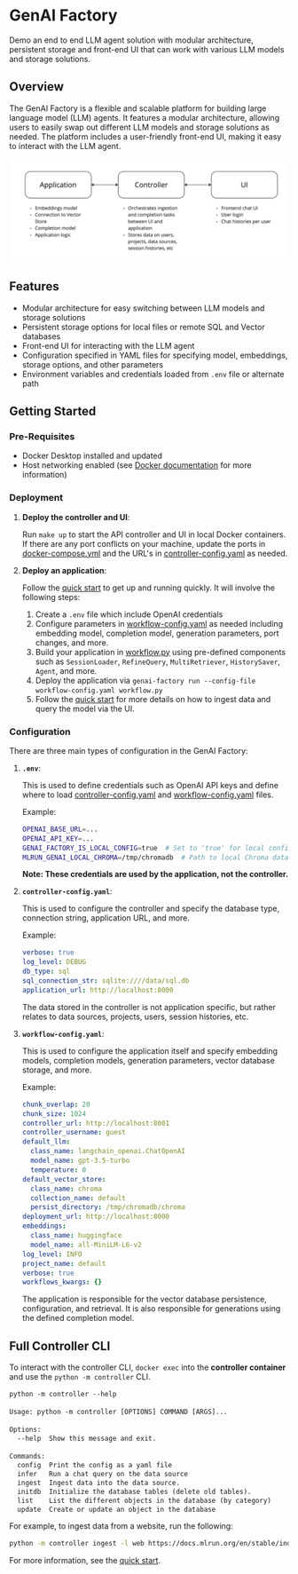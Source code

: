 # GenAI Factory

Demo an end to end LLM agent solution with modular architecture, persistent storage and front-end UI that can work with various LLM models and storage solutions.

## Overview
The GenAI Factory is a flexible and scalable platform for building large language model (LLM) agents. It features a modular architecture, allowing users to easily swap out different LLM models and storage solutions as needed. The platform includes a user-friendly front-end UI, making it easy to interact with the LLM agent.

![](docs/genai_factory_architecture.jpg)

## Features
- Modular architecture for easy switching between LLM models and storage solutions
- Persistent storage options for local files or remote SQL and Vector databases
- Front-end UI for interacting with the LLM agent
- Configuration specified in YAML files for specifying model, embeddings, storage options, and other parameters
- Environment variables and credentials loaded from `.env` file or alternate path

## Getting Started

### Pre-Requisites
- Docker Desktop installed and updated
- Host networking enabled (see [Docker documentation](https://docs.docker.com/network/drivers/host/#docker-desktop) for more information)

### Deployment
1. **Deploy the controller and UI**:

    Run `make up` to start the API controller and UI in local Docker containers. If there are any port conflicts on your machine, update the ports in [docker-compose.yml](docker-compose.yml) and the URL's in [controller-config.yaml](controller/controller-config.yaml) as needed.

2. **Deploy an application**:

    Follow the [quick start](examples/quick_start/notebook.ipynb) to get up and running quickly. It will involve the following steps:
    1. Create a `.env` file which include OpenAI credentials
    2. Configure parameters in [workflow-config.yaml](examples/quick_start/workflow-config.yaml) as needed including embedding model, completion model, generation parameters, port changes, and more.
    3. Build your application in [workflow.py](examples/quick_start/workflow.py) using pre-defined components such as `SessionLoader`, `RefineQuery`, `MultiRetriever`, `HistorySaver`, `Agent`, and more.
    3. Deploy the application via `genai-factory run --config-file workflow-config.yaml workflow.py`
    4. Follow the [quick start](examples/quick_start/notebook.ipynb) for more details on how to ingest data and query the model via the UI.

### Configuration
There are three main types of configuration in the GenAI Factory:

1. **`.env`**:

    This is used to define credentials such as OpenAI API keys and define where to load [controller-config.yaml](controller/controller-config.yaml) and [workflow-config.yaml](examples/quick_start/workflow-config.yaml) files.

    Example:
    ```bash
    OPENAI_BASE_URL=...
    OPENAI_API_KEY=...
    GENAI_FACTORY_IS_LOCAL_CONFIG=true  # Set to 'true' for local configuration
    MLRUN_GENAI_LOCAL_CHROMA=/tmp/chromadb  # Path to local Chroma database (if applicable)
    ```

    **Note: These credentials are used by the application, not the controller.**

2. **`controller-config.yaml`**:

    This is used to configure the controller and specify the database type, connection string, application URL, and more.

    Example:
    ```yaml
    verbose: true
    log_level: DEBUG
    db_type: sql
    sql_connection_str: sqlite:////data/sql.db
    application_url: http://localhost:8000
    ```

    The data stored in the controller is not application specific, but rather relates to data sources, projects, users, session histories, etc.

3. **`workflow-config.yaml`**: 

    This is used to configure the application itself and specify embedding models, completion models, generation parameters, vector database storage, and more.

    Example:
    ```yaml
    chunk_overlap: 20
    chunk_size: 1024
    controller_url: http://localhost:8001
    controller_username: guest
    default_llm:
      class_name: langchain_openai.ChatOpenAI
      model_name: gpt-3.5-turbo
      temperature: 0
    default_vector_store:
      class_name: chroma
      collection_name: default
      persist_directory: /tmp/chromadb/chroma
    deployment_url: http://localhost:8000
    embeddings:
      class_name: huggingface
      model_name: all-MiniLM-L6-v2
    log_level: INFO
    project_name: default
    verbose: true
    workflows_kwargs: {}
    ```

    The application is responsible for the vector database persistence, configuration, and retrieval. It is also responsible for generations using the defined completion model.

## Full Controller CLI

To interact with the controller CLI, `docker exec` into the **controller container** and use the `python -m controller` CLI.

```shell
python -m controller --help

Usage: python -m controller [OPTIONS] COMMAND [ARGS]...

Options:
  --help  Show this message and exit.

Commands:
  config  Print the config as a yaml file
  infer   Run a chat query on the data source
  ingest  Ingest data into the data source.
  initdb  Initialize the database tables (delete old tables).
  list    List the different objects in the database (by category)
  update  Create or update an object in the database
```

For example, to ingest data from a website, run the following:
```bash
python -m controller ingest -l web https://docs.mlrun.org/en/stable/index.html
```
For more information, see the [quick start](examples/quick_start/notebook.ipynb).